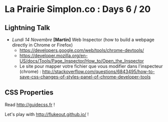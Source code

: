 # La Prairie Simplon.co : Days 6 / 20

## Lightning Talk

- _Lundi 14 Novembre_ **[Martin]** Web Inspector (how to build a webpage directly in Chrome or Firefox)
   * https://developers.google.com/web/tools/chrome-devtools/
   * https://developer.mozilla.org/en-US/docs/Tools/Page_Inspector/How_to/Open_the_Inspector
   * Le site pour mapper votre fichier que vous modifier dans l'inspecteur (chrome) : http://stackoverflow.com/questions/6843495/how-to-save-css-changes-of-styles-panel-of-chrome-developer-tools

## CSS Properties

Read http://guidecss.fr !

Let's play with http://flukeout.github.io/ !
